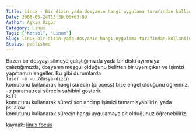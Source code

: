 ```yaml
---
Title: Linux - Bir dizin yada dosyanın hangi uygulama tarafından kullanıldığını öğrenme
Date: 2008-05-24T13:30:00+03:00
Author: Aşkın Özgür
Category: Linux
Tags: ["Konsol", "Linux"]
Slug: linux-bir-dizin-yada-dosyanin-hangi-uygulama-tarafindan-kullanildigini-ogrenme
Status: published
---
```


Bazen bir dosyayı silmeye çalıştığımızda yada bir diski ayırmaya çalıştığımızda, dosyanın meşgul olduğunu belirten bir uyarı çıkar ve işimizi yapmamızı engeller. Bu gibi durumlarda  
`fuser -m -u /dosya-dizin`  
komutunu kullanarak hangi sürecin (process) bize engel olduğunu öğreniriz.  
*-u* paramatresi sürecin sahibini gösterir.  
`kill`  
komutunu kullanarak süreci sonlandırıp işimizi tamamlayabiliriz, yada  
`ps auxw`  
komutunu kullanarak sürecin hangi uygulamaya ait olduğunuz öğrenebiliriz.

kaynak: [linux focus](http://www.linuxfocus.org/Turkce/September2004/article349.shtml)
